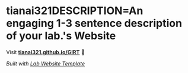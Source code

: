 
# tianai321DESCRIPTION=An engaging 1-3 sentence description of your lab.'s Website

Visit **[tianai321.github.io/GIRT](https://tianai321.github.io/GIRT)** 🚀

_Built with [Lab Website Template](https://greene-lab.gitbook.io/lab-website-template-docs)_
 